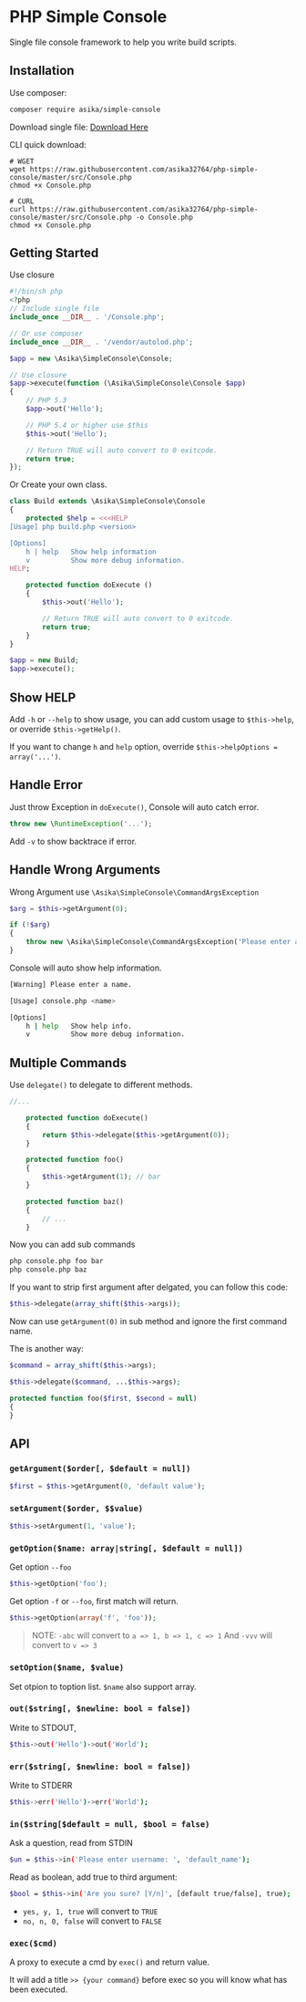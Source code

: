 # PHP Simple Console

Single file console framework to help you write build scripts.

## Installation

Use composer:

``` bash
composer require asika/simple-console
```

Download single file: [Download Here](https://raw.githubusercontent.com/asika32764/php-simple-console/master/src/Console.php)

CLI quick download:

```shell
# WGET
wget https://raw.githubusercontent.com/asika32764/php-simple-console/master/src/Console.php
chmod +x Console.php

# CURL
curl https://raw.githubusercontent.com/asika32764/php-simple-console/master/src/Console.php -o Console.php
chmod +x Console.php
```

## Getting Started

Use closure

``` php
#!/bin/sh php
<?php
// Include single file
include_once __DIR__ . '/Console.php';

// Or use composer
include_once __DIR__ . '/vendor/autolod.php';

$app = new \Asika\SimpleConsole\Console;

// Use closure
$app->execute(function (\Asika\SimpleConsole\Console $app)
{
    // PHP 5.3
    $app->out('Hello');

    // PHP 5.4 or higher use $this
    $this->out('Hello');

    // Return TRUE will auto convert to 0 exitcode.
    return true;
});
```

Or Create your own class.

``` php
class Build extends \Asika\SimpleConsole\Console
{
    protected $help = <<<HELP
[Usage] php build.php <version>

[Options]
    h | help   Show help information
    v          Show more debug information.
HELP;

    protected function doExecute ()
    {
        $this->out('Hello');

        // Return TRUE will auto convert to 0 exitcode.
        return true;
    }
}

$app = new Build;
$app->execute();
```

## Show HELP

Add `-h` or `--help` to show usage, you can add custom usage to `$this->help`, or override `$this->getHelp()`.

If you want to change `h` and `help` option, override `$this->helpOptions = array('...')`.

## Handle Error

Just throw Exception in `doExecute()`, Console will auto catch error.

``` php
throw new \RuntimeException('...');
```

Add `-v` to show backtrace if error.

## Handle Wrong Arguments

Wrong Argument use `\Asika\SimpleConsole\CommandArgsException`

``` php
$arg = $this->getArgument(0);

if (!$arg)
{
    throw new \Asika\SimpleConsole\CommandArgsException('Please enter a name.');
}
```

Console will auto show help information.

``` bash
[Warning] Please enter a name.

[Usage] console.php <name>

[Options]
    h | help   Show help info.
    v          Show more debug information.
```

## Multiple Commands

Use `delegate()` to delegate to different methods.

``` php
//...

    protected function doExecute()
    {
        return $this->delegate($this->getArgument(0));
    }

    protected function foo()
    {
        $this->getArgument(1); // bar
    }

    protected function baz()
    {
        // ...
    }
```

Now you can add sub commands

``` bash
php console.php foo bar
php console.php baz
```

If you want to strip first argument after delgated, you can follow this code:

``` php
$this->delegate(array_shift($this->args));
```

Now can use `getArgument(0)` in sub method and ignore the first command name.

The is another way:

``` php
$command = array_shift($this->args);

$this->delegate($command, ...$this->args);
```

``` php
protected function foo($first, $second = null)
{
}
```

## API

### `getArgument($order[, $default = null])`

``` php
$first = $this->getArgument(0, 'default value');
```

### `setArgument($order, $$value)`

``` php
$this->setArgument(1, 'value');
```

### `getOption($name: array|string[, $default = null])`

Get option `--foo`

``` php
$this->getOption('foo');
```

Get option `-f` or `--foo`, first match will return.

``` php
$this->getOption(array('f', 'foo'));
```

> NOTE:
> `-abc` will convert to `a => 1, b => 1, c => 1`
> And `-vvv` will convert to `v => 3`

### `setOption($name, $value)`

Set otpion to toption list. `$name` also support array.

### `out($string[, $newline: bool = false])`

Write to STDOUT,

``` bash
$this->out('Hello')->out('World');
```

### `err($string[, $newline: bool = false])`

Write to STDERR

``` bash
$this->err('Hello')->err('World');
```

### `in($string[$default = null, $bool = false)`

Ask a question, read from STDIN

``` bash
$un = $this->in('Please enter username: ', 'default_name');
```

Read as boolean, add true to third argument:

``` bash
$bool = $this->in('Are you sure? [Y/n]', [default true/false], true);
```

- `yes, y, 1, true` will convert to `TRUE`
- `no, n, 0, false` will convert to `FALSE`

### `exec($cmd)`

A proxy to execute a cmd by `exec()` and return value.

It will add a title `>> {your command}` before exec so you will know what has been executed.
